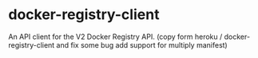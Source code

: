 # docker-registry-client
An API client for the V2 Docker Registry API.  (copy form heroku / docker-registry-client and fix some bug add support for multiply manifest)
